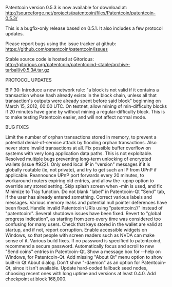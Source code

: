 Patentcoin version 0.5.3 is now available for download at:
http://sourceforge.net/projects/patentcoin/files/Patentcoin/patentcoin-0.5.3/

This is a bugfix-only release based on 0.5.1.
It also includes a few protocol updates.

Please report bugs using the issue tracker at github:
https://github.com/patentcoin/patentcoin/issues

Stable source code is hosted at Gitorious:
http://gitorious.org/patentcoin/patentcoind-stable/archive-tarball/v0.5.3#.tar.gz

PROTOCOL UPDATES

BIP 30: Introduce a new network rule: "a block is not valid if it contains a transaction whose hash already exists in the block chain, unless all that transaction's outputs were already spent before said block" beginning on March 15, 2012, 00:00 UTC.
On testnet, allow mining of min-difficulty blocks if 20 minutes have gone by without mining a regular-difficulty block. This is to make testing Patentcoin easier, and will not affect normal mode.

BUG FIXES

Limit the number of orphan transactions stored in memory, to prevent a potential denial-of-service attack by flooding orphan transactions. Also never store invalid transactions at all.
Fix possible buffer overflow on systems with very long application data paths. This is not exploitable.
Resolved multiple bugs preventing long-term unlocking of encrypted wallets
(issue #922).
Only send local IP in "version" messages if it is globally routable (ie, not private), and try to get such an IP from UPnP if applicable.
Reannounce UPnP port forwards every 20 minutes, to workaround routers expiring old entries, and allow the -upnp option to override any stored setting.
Skip splash screen when -min is used, and fix Minimize to Tray function.
Do not blank "label" in Patentcoin-Qt "Send" tab, if the user has already entered something.
Correct various labels and messages.
Various memory leaks and potential null pointer deferences have been fixed.
Handle invalid Patentcoin URIs using "patentcoin://" instead of "patentcoin:".
Several shutdown issues have been fixed.
Revert to "global progress indication", as starting from zero every time was considered too confusing for many users.
Check that keys stored in the wallet are valid at startup, and if not, report corruption.
Enable accessible widgets on Windows, so that people with screen readers such as NVDA can make sense of it.
Various build fixes.
If no password is specified to patentcoind, recommend a secure password.
Automatically focus and scroll to new "Send coins" entries in Patentcoin-Qt.
Show a message box for --help on Windows, for Patentcoin-Qt.
Add missing "About Qt" menu option to show built-in Qt About dialog.
Don't show "-daemon" as an option for Patentcoin-Qt, since it isn't available.
Update hard-coded fallback seed nodes, choosing recent ones with long uptime and versions at least 0.4.0.
Add checkpoint at block 168,000.
